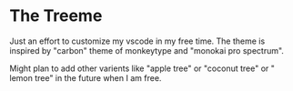 # The Treeme

Just an effort to customize my vscode in my free time.
The theme is inspired by "carbon" theme of monkeytype and "monokai pro spectrum".

Might plan to add other varients like "apple tree" or "coconut tree" or " lemon tree" in the future when I am free.